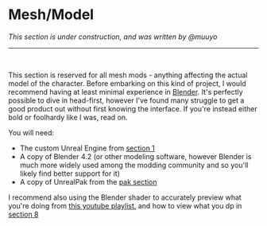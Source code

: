 # Mesh/Model
*This section is under construction, and was written by @muuyo*

<hr>
<br>

This section is reserved for all mesh mods - anything affecting the actual model of the character. Before embarking on this kind of project, I would recommend having at least minimal experience in [Blender](/tools/blender.md). It's perfectly possible to dive in head-first, however I've found many struggle to get a good product out without first knowing the interface.
If you're instead either bold or foolhardy like I was, read on.

You will need:
- The custom Unreal Engine from [section 1](ue4/getting-unreal.md)
- A copy of Blender 4.2 (or other modeling software, however Blender is much more widely used among the modding community and so you'll likely find better support for it)
- A copy of UnrealPak from the [pak section](packing/pak-intro.md)

I recommend also using the Blender shader to accurately preview what you're doing from [this youtube playlist.](https://www.youtube.com/watch?v=a5Bz_3jZMBw&list=PLCkHUM_E60CSi1HowXR3v4uVWNqUDsl9l&index=7) and how to view what you dp in [section 8](modding-texture\texture-blender-preview.md)
